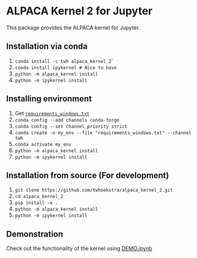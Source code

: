 # ALPACA Kernel 2 for Jupyter

This package provides the ALPACA kernel for Jupyter.

## Installation via conda


1. `conda install -c twh alpaca_kernel_2`'
2. `conda install ipykernel # Nice to have`
3. `python -m alpaca_kernel install`
4. `python -m ipykernel install`

## Installing environment

1. Get [`requirements_windows.txt`](https://raw.githubusercontent.com/twhoekstra/alpaca_kernel_2/main/requirements_windows.txt)
2. `conda config --add channels conda-forge`
3. `conda config --set channel_priority strict`
4. `conda create -n my_env --file "requirements_windows.txt" --channel twh`
5. `conda activate my_env`
6. `python -m alpaca_kernel install`
7. `python -m ipykernel install`

## Installation from source (For development)

1. `git clone https://github.com/twhoekstra/alpaca_kernel_2.git`
2. `cd alpaca_kernel_2`
3. `pip install -e .`
4. `python -m alpaca_kernel install`
5. `python -m ipykernel install`

## Demonstration
Check out the functionality of the kernel using [DEMO.ipynb](https://raw.githubusercontent.com/twhoekstra/alpaca_kernel_2/main/DEMO.ipynb)